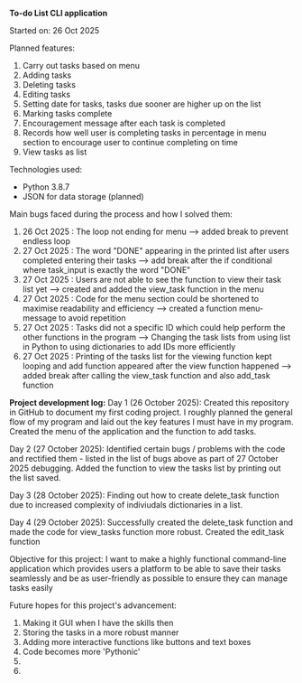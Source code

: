 **To-do List CLI application**

Started on: 26 Oct 2025

Planned features:
1. Carry out tasks based on menu
2. Adding tasks
3. Deleting tasks
4. Editing tasks
5. Setting date for tasks, tasks due sooner are higher up on the list
6. Marking tasks complete
7. Encouragement message after each task is completed
8. Records how well user is completing tasks in percentage in menu section to encourage user to continue completing on time
9. View tasks as list

Technologies used:
- Python 3.8.7
- JSON for data storage (planned)

Main bugs faced during the process and how I solved them:
1. 26 Oct 2025 : The loop not ending for menu --> added break to prevent endless loop
2. 27 Oct 2025 : The word "DONE" appearing in the printed list after users completed entering their tasks --> add break after the if conditional where task_input is exactly the word "DONE"
3. 27 Oct 2025 : Users are not able to see the function to view their task list yet --> created and added the view_task function in the menu
4. 27 Oct 2025 : Code for the menu section could be shortened to maximise readability and efficiency --> created a function menu-message to avoid repetition
5. 27 Oct 2025 : Tasks did not a specific ID which could help perform the other functions in the program --> Changing the task lists from using list in Python to using dictionaries to add IDs more efficiently
6. 27 Oct 2025 : Printing of the tasks list for the viewing function kept looping and add function appeared after the view function happened --> added break after calling the view_task function and also add_task function

**Project development log:**
Day 1 (26 October 2025):
Created this repository in GitHub to document my first coding project. I roughly planned the general flow of my program and laid out the key features I must have in my program. Created the menu of the application and the function to add tasks.

Day 2 (27 October 2025):
Identified certain bugs / problems with the code and rectified them - listed in the list of bugs above as part of 27 October 2025 debugging. Added the function to view the tasks list by printing out the list saved.

Day 3 (28 October 2025):
Finding out how to create delete_task function due to increased complexity of indiviudals dictionaries in a list.

Day 4 (29 October 2025):
Successfully created the delete_task function and made the code for view_tasks function more robust. Created the edit_task function

Objective for this project: I want to make a highly functional command-line application which provides users a platform to be able to save their tasks seamlessly and be as user-friendly as possible to ensure they can manage tasks easily

Future hopes for this project's advancement:
1. Making it GUI when I have the skills then
2. Storing the tasks in a more robust manner
3. Adding more interactive functions like buttons and text boxes
4. Code becomes more 'Pythonic'
5. 
6. 
